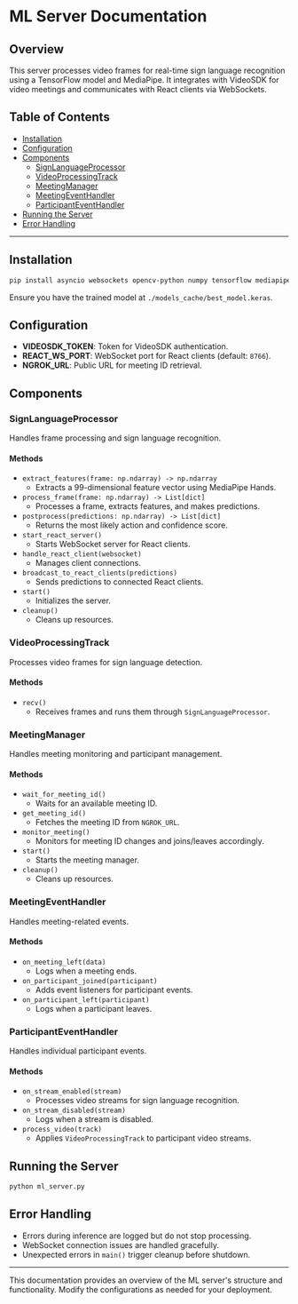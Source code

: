 # ML Server Documentation

## Overview
This server processes video frames for real-time sign language recognition using a TensorFlow model and MediaPipe. It integrates with VideoSDK for video meetings and communicates with React clients via WebSockets.

## Table of Contents
- [Installation](#installation)
- [Configuration](#configuration)
- [Components](#components)
  - [SignLanguageProcessor](#signlanguageprocessor)
  - [VideoProcessingTrack](#videoprocessingtrack)
  - [MeetingManager](#meetingmanager)
  - [MeetingEventHandler](#meetingeventhandler)
  - [ParticipantEventHandler](#participanteventhandler)
- [Running the Server](#running-the-server)
- [Error Handling](#error-handling)

---

## Installation

```sh
pip install asyncio websockets opencv-python numpy tensorflow mediapipe aiohttp videosdk av
```

Ensure you have the trained model at `./models_cache/best_model.keras`.

## Configuration

- **VIDEOSDK_TOKEN**: Token for VideoSDK authentication.
- **REACT_WS_PORT**: WebSocket port for React clients (default: `8766`).
- **NGROK_URL**: Public URL for meeting ID retrieval.

## Components

### SignLanguageProcessor
Handles frame processing and sign language recognition.

#### Methods
- `extract_features(frame: np.ndarray) -> np.ndarray`
  - Extracts a 99-dimensional feature vector using MediaPipe Hands.
- `process_frame(frame: np.ndarray) -> List[dict]`
  - Processes a frame, extracts features, and makes predictions.
- `postprocess(predictions: np.ndarray) -> List[dict]`
  - Returns the most likely action and confidence score.
- `start_react_server()`
  - Starts WebSocket server for React clients.
- `handle_react_client(websocket)`
  - Manages client connections.
- `broadcast_to_react_clients(predictions)`
  - Sends predictions to connected React clients.
- `start()`
  - Initializes the server.
- `cleanup()`
  - Cleans up resources.

### VideoProcessingTrack
Processes video frames for sign language detection.

#### Methods
- `recv()`
  - Receives frames and runs them through `SignLanguageProcessor`.

### MeetingManager
Handles meeting monitoring and participant management.

#### Methods
- `wait_for_meeting_id()`
  - Waits for an available meeting ID.
- `get_meeting_id()`
  - Fetches the meeting ID from `NGROK_URL`.
- `monitor_meeting()`
  - Monitors for meeting ID changes and joins/leaves accordingly.
- `start()`
  - Starts the meeting manager.
- `cleanup()`
  - Cleans up resources.

### MeetingEventHandler
Handles meeting-related events.

#### Methods
- `on_meeting_left(data)`
  - Logs when a meeting ends.
- `on_participant_joined(participant)`
  - Adds event listeners for participant events.
- `on_participant_left(participant)`
  - Logs when a participant leaves.

### ParticipantEventHandler
Handles individual participant events.

#### Methods
- `on_stream_enabled(stream)`
  - Processes video streams for sign language recognition.
- `on_stream_disabled(stream)`
  - Logs when a stream is disabled.
- `process_video(track)`
  - Applies `VideoProcessingTrack` to participant video streams.

## Running the Server

```sh
python ml_server.py
```

## Error Handling
- Errors during inference are logged but do not stop processing.
- WebSocket connection issues are handled gracefully.
- Unexpected errors in `main()` trigger cleanup before shutdown.

---

This documentation provides an overview of the ML server's structure and functionality. Modify the configurations as needed for your deployment.

